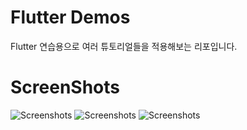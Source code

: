 # Flutter Demos

Flutter 연습용으로 여러 튜토리얼들을 적용해보는 리포입니다.

# ScreenShots

![Screenshots](https://github.com/dorage/Images/blob/master/Screenshot_20200603-204209.jpg|width=500px)
![Screenshots](https://github.com/dorage/Images/blob/master/Screenshot_20200603-204213.jpg|width=500px)
![Screenshots](https://github.com/dorage/Images/blob/master/Screenshot_20200603-204218.jpg|width=500px)
